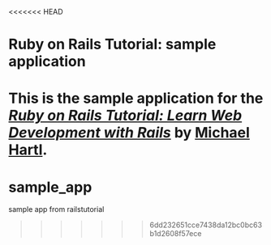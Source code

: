 <<<<<<< HEAD
# Ruby on Rails Tutorial: sample application

This is the sample application for the
[*Ruby on Rails Tutorial:
Learn Web Development with Rails*](http://www.railstutorial.org/)
by [Michael Hartl](http://www.michaelhartl.com/).
=======
# sample_app
sample app from railstutorial
>>>>>>> 6dd232651cce7438da12bc0bc63b1d2608f57ece

